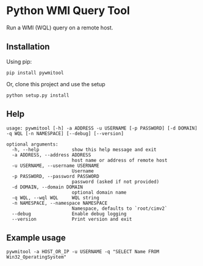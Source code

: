 # Python WMI Query Tool

Run a WMI (WQL) query on a remote host.

## Installation

Using pip:

```shell
pip install pywmitool
```

Or, clone this project and use the setup

```shell
python setup.py install
```

## Help

```
usage: pywmitool [-h] -a ADDRESS -u USERNAME [-p PASSWORD] [-d DOMAIN] -q WQL [-n NAMESPACE] [--debug] [--version]

optional arguments:
  -h, --help            show this help message and exit
  -a ADDRESS, --address ADDRESS
                        host name or address of remote host
  -u USERNAME, --username USERNAME
                        Username
  -p PASSWORD, --password PASSWORD
                        password (asked if not provided)
  -d DOMAIN, --domain DOMAIN
                        optional domain name
  -q WQL, --wql WQL     WQL string
  -n NAMESPACE, --namespace NAMESPACE
                        Namespace, defaults to `root/cimv2`
  --debug               Enable debug logging
  --version             Print version and exit
  ```

## Example usage

```shell
pywmitool -a HOST_OR_IP -u USERNAME -q "SELECT Name FROM Win32_OperatingSystem"
```


